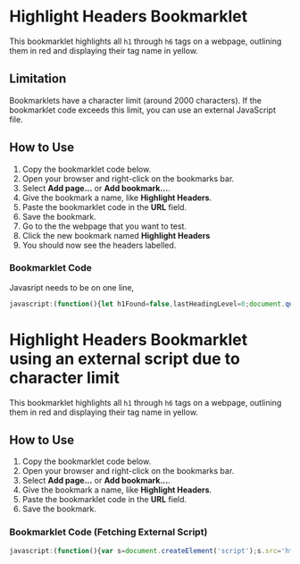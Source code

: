 # Highlight Headers Bookmarklet

This bookmarklet highlights all `h1` through `h6` tags on a webpage, outlining them in red and displaying their tag name in yellow.

## Limitation

Bookmarklets have a character limit (around 2000 characters). If the bookmarklet code exceeds this limit, you can use an external JavaScript file.

## How to Use

1. Copy the bookmarklet code below.
2. Open your browser and right-click on the bookmarks bar.
3. Select **Add page...** or **Add bookmark...**.
4. Give the bookmark a name, like **Highlight Headers**.
5. Paste the bookmarklet code in the **URL** field.
6. Save the bookmark.
7. Go to the the webpage that you want to test.
8. Click the new bookmark named **Highlight Headers**
9. You should now see the headers labelled.

### Bookmarklet Code

Javasript needs to be on one line, 
```javascript
javascript:(function(){let h1Found=false,lastHeadingLevel=0;document.querySelectorAll('h1,h2,h3,h4,h5,h6').forEach(h=>{const tagName=h.tagName.toLowerCase(),currentLevel=parseInt(tagName.slice(1)),label=document.createElement('span'),suggestion=document.createElement('span');Object.assign(label.style,{position:'relative',background:'yellow',color:'black','-webkit-text-fill-color':'black',fontSize:'20px',lineHeight:'22px',fontWeight:'bold',padding:'2px',border:'1px solid black',top:'-20px',left:'0px',zIndex:'1000'});Object.assign(suggestion.style,{position:'relative',background:'lightblue',color:'black','-webkit-text-fill-color':'black',fontSize:'16px',lineHeight:'18px',fontWeight:'normal',padding:'2px',border:'1px solid blue',top:'-20px',left:'10px',zIndex:'1000'});label.textContent=tagName;h.appendChild(label);if(!h1Found&&currentLevel!==1){suggestion.textContent=`Suggestion: Use <span> or <div> before <h1>`;h.style.outline='2px solid blue';h.appendChild(suggestion);}else{h1Found=true;if(currentLevel>lastHeadingLevel+1){const suggestedHeading=`h${lastHeadingLevel+1}`;suggestion.textContent=`Suggestion: Should be <${suggestedHeading}>`;h.style.outline='2px solid orange';h.appendChild(suggestion);}else{h.style.outline='2px solid red';}lastHeadingLevel=currentLevel;}})})();
```
# Highlight Headers Bookmarklet using an external script due to character limit

This bookmarklet highlights all `h1` through `h6` tags on a webpage, outlining them in red and displaying their tag name in yellow.

## How to Use

1. Copy the bookmarklet code below.
2. Open your browser and right-click on the bookmarks bar.
3. Select **Add page...** or **Add bookmark...**.
4. Give the bookmark a name, like **Highlight Headers**.
5. Paste the bookmarklet code in the **URL** field.
6. Save the bookmark.

### Bookmarklet Code (Fetching External Script)

```javascript
javascript:(function(){var s=document.createElement('script');s.src='https://cdn.jsdelivr.net/gh/William-Harvey/highlight-headers-bookmarklet/highlight-headers.js';document.body.appendChild(s);})();

